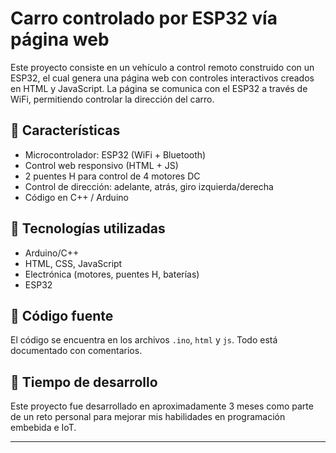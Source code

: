 # Carro controlado por ESP32 vía página web

Este proyecto consiste en un vehículo a control remoto construido con un ESP32, el cual genera una página web con controles interactivos creados en HTML y JavaScript.
La página se comunica con el ESP32 a través de WiFi, permitiendo controlar la dirección del carro.

## 🚗 Características

- Microcontrolador: ESP32 (WiFi + Bluetooth)
- Control web responsivo (HTML + JS)
- 2 puentes H para control de 4 motores DC
- Control de dirección: adelante, atrás, giro izquierda/derecha
- Código en C++ / Arduino

## 🧠 Tecnologías utilizadas

- Arduino/C++
- HTML, CSS, JavaScript
- Electrónica (motores, puentes H, baterías)
- ESP32

## 🔧 Código fuente

El código se encuentra en los archivos `.ino`, `html` y `js`. Todo está documentado con comentarios.

## 📅 Tiempo de desarrollo

Este proyecto fue desarrollado en aproximadamente 3 meses como parte de un reto personal para mejorar mis habilidades en programación embebida e IoT.
_______________________________________________________________________________________________________________________________________________________________________
